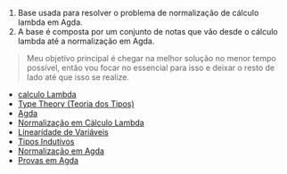1. Base usada para resolver o problema de normalização de cálculo lambda em Agda.
2. A base é composta por um conjunto de notas que vão desde o cálculo lambda até a normalização em Agda.
> Meu objetivo principal é chegar na melhor solução no menor tempo possível, então vou focar no essencial para isso e deixar o resto de lado até que isso se realize.

- [calculo Lambda](./calculo-lambda.md)
- [Type Theory (Teoria dos Tipos)](./type-theory.md)
- [Agda](./agda.md)
- [Normalização em Cálculo Lambda](./normalizacao-calculo-lambda.md)
- [Linearidade de Variáveis](./linearidade-variaveis.md)
- [Tipos Indutivos](./tipos-indutivos.md)
- [Normalização em Agda](./normalizacao-agda.md)
- [Provas em Agda](./provas-agda.md)
